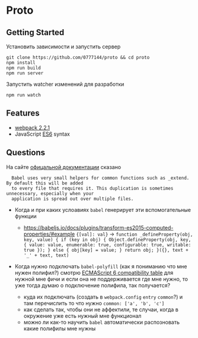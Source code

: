 # Proto

## Getting Started

Установить зависимости и запустить сервер
```
git clone https://github.com/0777144/proto && cd proto
npm install
npm run build
npm run server
```

Запустить watcher изменений для разработки
```
npm run watch
```


## Features

* [webpack 2.2.1]
* JavaScript [ES6] syntax


[webpack 2.2.1]: https://github.com/webpack/webpack/tree/v2.2.1
[ES6]: http://es6-features.org/



## Questions

На сайте [офицальной документации](about.bundle.js) сказано

```
  Babel uses very small helpers for common functions such as _extend. By default this will be added
  to every file that requires it. This duplication is sometimes unnecessary, especially when your
  application is spread out over multiple files.
```

* Когда и при каких услоавиях `babel` генерирует эти вспомогательные функции
  * https://babeljs.io/docs/plugins/transform-es2015-computed-properties/#example
    `{[val]: val}` -> `function _defineProperty(obj, key, value) { if (key in obj) { Object.defineProperty(obj, key, { value: value, enumerable: true, configurable: true, writable: true }); } else { obj[key] = value; } return obj; }({}, text + '_' + text, text)`

* Когда нужно подключать `babel-polyfill` (как я пониманию что мне нужен полифил?) смотрю [ECMAScript 6 compatibility table](https://kangax.github.io/compat-table/es6/) для нужной мне фичи и если она не поддерживается где мне нужно, то уже тогда думаю о подключение полифила, так получается?
  * куда их подключать (создать в `webpack.config` `entry` `common`?) и там перечислить то что нужно `common: ['a', 'b', 'c']`
  * как сделать так, чтобы они не аффектили, те случаи, когда в окружение уже есть нужный мне функционал
  * можно ли как-то научить `babel` автоматически распозновать какие полифилы мне нужны

